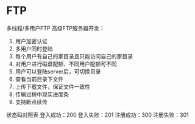 # FTP
多线程/多用户FTP
高级FTP服务器开发：
1. 用户加密认证
2. 多用户同时登陆
3. 每个用户有自己的家目录且只能访问自己的家目录
4. 对用户进行磁盘配额、不同用户配额可不同
5. 用户可以登陆server后，可切换目录
6. 查看当前目录下文件
7. 上传下载文件，保证文件一致性
8. 传输过程中现实进度条
9. 支持断点续传

状态码对照表
 登入成功：200
 登入失败：201
 注册成功：300
 注册失败：301
